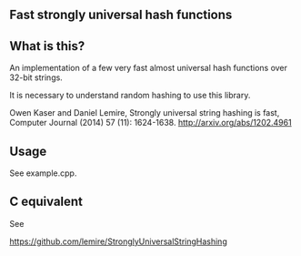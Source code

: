 Fast strongly universal hash functions
--------------------------------------




What is this?
--------------

An implementation of a few very fast almost universal hash functions
over 32-bit strings.

It is necessary to understand random hashing to use this library.

 Owen Kaser and Daniel Lemire, Strongly universal string hashing is fast, Computer Journal (2014) 57 (11): 1624-1638.
 http://arxiv.org/abs/1202.4961

Usage 
------

See example.cpp.



C equivalent
------------

See 

https://github.com/lemire/StronglyUniversalStringHashing

